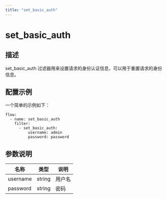 ```yaml
---
title: "set_basic_auth"
---
```


# set_basic_auth

## 描述

set_basic_auth 过滤器用来设置请求的身份认证信息，可以用于重置请求的身份信息。

## 配置示例

一个简单的示例如下：

```
flow:
  - name: set_basic_auth
    filter:
      - set_basic_auth:
          username: admin
          password: password
```

## 参数说明

| 名称     | 类型   | 说明   |
| -------- | ------ | ------ |
| username | string | 用户名 |
| password | string | 密码   |
